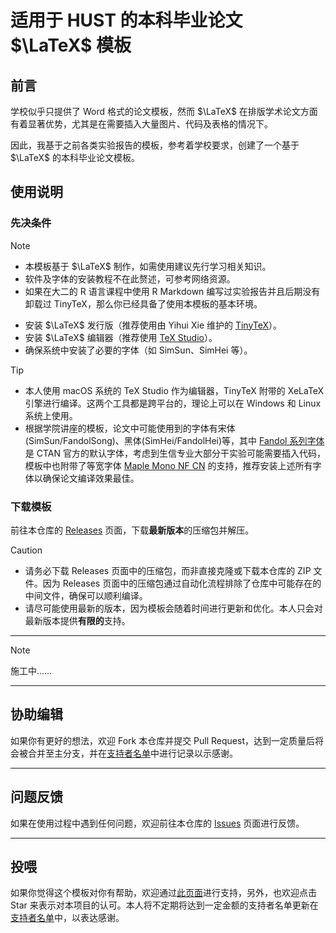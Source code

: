 # 适用于 HUST 的本科毕业论文 $\LaTeX$ 模板

## 前言

学校似乎只提供了 Word 格式的论文模板，然而 $\LaTeX$ 在排版学术论文方面有着显著优势，尤其是在需要插入大量图片、代码及表格的情况下。

因此，我基于之前各类实验报告的模板，参考着学校要求，创建了一个基于 $\LaTeX$ 的本科毕业论文模板。

## 使用说明

### 先决条件

> [!NOTE]
> - 本模板基于 $\LaTeX$ 制作，如需使用建议先行学习相关知识。
> - 软件及字体的安装教程不在此赘述，可参考网络资源。
> - 如果在大二的 R 语言课程中使用 R Markdown 编写过实验报告并且后期没有卸载过 TinyTeX，那么你已经具备了使用本模板的基本环境。

- 安装 $\LaTeX$ 发行版（推荐使用由 Yihui Xie 维护的 [TinyTeX](https://yihui.org/tinytex/)）。
- 安装 $\LaTeX$ 编辑器（推荐使用 [TeX Studio](https://www.texstudio.org/)）。
- 确保系统中安装了必要的字体（如 SimSun、SimHei 等）。

> [!TIP]
> - 本人使用 macOS 系统的 TeX Studio 作为编辑器，TinyTeX 附带的 XeLaTeX 引擎进行编译。这两个工具都是跨平台的，理论上可以在 Windows 和 Linux 系统上使用。
> - 根据学院讲座的模板，论文中可能使用到的字体有宋体(SimSun/FandolSong)、黑体(SimHei/FandolHei)等，其中 [Fandol 系列字体](https://ctan.org/tex-archive/fonts/fandol)是 CTAN 官方的默认字体，考虑到生信专业大部分干实验可能需要插入代码，模板中也附带了等宽字体 [Maple Mono NF CN](https://github.com/Subframe7536/maple-font) 的支持，推荐安装上述所有字体以确保论文编译效果最佳。

### 下载模板

前往本仓库的 [Releases](https://github.com/Lucas04-nhr/HUST-GP-template/releases) 页面，下载**最新版本**的压缩包并解压。

> [!CAUTION]
> - 请务必下载 Releases 页面中的压缩包，而非直接克隆或下载本仓库的 ZIP 文件。因为 Releases 页面中的压缩包通过自动化流程排除了仓库中可能存在的中间文件，确保可以顺利编译。
> - 请尽可能使用最新的版本，因为模板会随着时间进行更新和优化。本人只会对最新版本提供**有限的**支持。

---

> [!NOTE]
> 施工中……

---

## 协助编辑

如果你有更好的想法，欢迎 Fork 本仓库并提交 Pull Request，达到一定质量后将会被合并至主分支，并在[支持者名单](SUPPORTERS.md)中进行记录以示感谢。

---

## 问题反馈

如果在使用过程中遇到任何问题，欢迎前往本仓库的 [Issues](https://github.com/Lucas04-nhr/HUST-GP-template/issues) 页面进行反馈。

---

## 投喂

如果你觉得这个模板对你有帮助，欢迎通过[此页面](https://github.com/Lucas04-nhr#-support-me)进行支持，另外，也欢迎点击 Star 来表示对本项目的认可。本人将不定期将达到一定金额的支持者名单更新在[支持者名单](SUPPORTERS.md)中，以表达感谢。